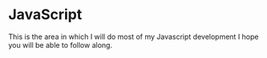 # JavaScript
This is the area in which I will do most of my Javascript development
I hope you will be able to follow along.
